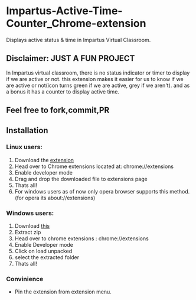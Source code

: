 # Impartus-Active-Time-Counter_Chrome-extension
Displays active status & time in Impartus Virtual Classroom.

## Disclaimer: JUST A FUN PROJECT

In Impartus virtual classroom, there is no status indicator or timer to display if we are active or not.
this extension makes it easier for us to know if we are active or not(icon turns green if we are active, grey if we aren't).
and as a bonus it has a counter to display active time.
## Feel free to fork,commit,PR
## Installation

### Linux users:
1. Download the [extension](https://github.com/znapci/Active-Time-Counter_Chrome-extension/releases/download/v0.1/ext.crx)
2. Head over to Chrome extensions located at: chrome://extensions 
3. Enable developer mode
4. Drag and drop the downloaded file to extensions page
5. Thats all!
6. For windows users as of now only opera browser supports this method.(for opera its about://extensions)
### Windows users:
1. Download [this](https://github.com/znapci/Active-Time-Counter_Chrome-extension/archive/v0.1.zip)
2. Extract zip
3. Head over to chrome extensions : chrome://extensions
4. Enable Developer mode
5. Click on load unpacked 
6. select the extracted folder
7. Thats all!
### Convinience
- Pin the extension from extension menu.

